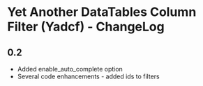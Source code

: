 # Yet Another DataTables Column Filter (Yadcf) - ChangeLog

## 0.2

* Added enable_auto_complete option
* Several code enhancements - added ids to filters
